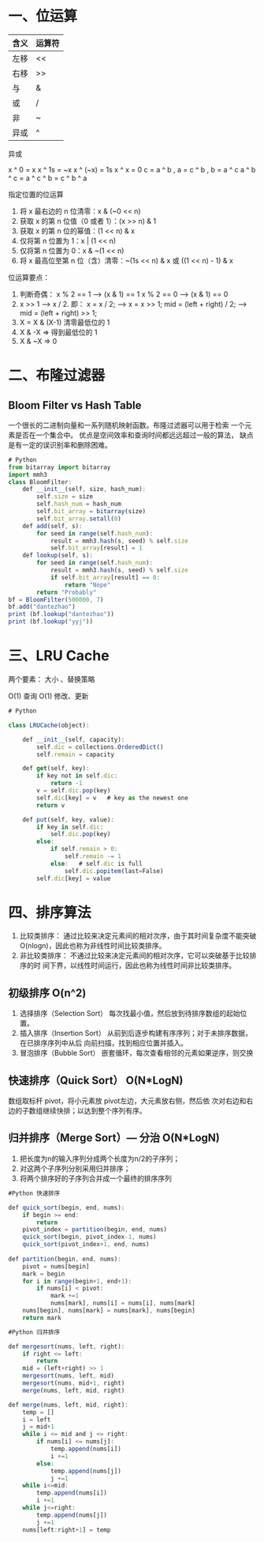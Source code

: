 ﻿# 一、位运算
含义    | 运算符
-------- | -----
左移 |  <<
右移 |  >>
与 | & 
或 |  /
非 | ~
异或 |  ^

异或

x ^ 0 = x
x ^ 1s = ~x
x ^ (~x) = 1s
x ^ x = 0
c = a ^ b , a = c ^ b ,  b = a ^ c
a ^ b ^ c = a ^ c ^ b = c ^ b ^ a


指定位置的位运算

1. 将 x 最右边的 n 位清零：x & (~0 << n)
2. 获取 x 的第 n 位值（0 或者 1）：(x >> n) & 1
3. 获取 x 的第 n 位的幂值：(1 << n) & x
4. 仅将第 n 位置为 1：x | (1 << n)
5. 仅将第 n 位置为 0：x & ~(1 << n)
6. 将 x 最高位至第 n 位（含）清零：~(1s << n) & x 或 ((1 << n) - 1) & x


位运算要点：


1. 判断奇偶：
x % 2 == 1 —> (x & 1) == 1
x % 2 == 0 —> (x & 1) == 0
2. x >> 1 —> x / 2.
即： x = x / 2; —> x = x >> 1;
mid = (left + right) / 2; —> mid = (left + right) >> 1;
3. X = X & (X-1) 清零最低位的 1
4. X & -X => 得到最低位的 1
5. X & ~X => 0

# 二、布隆过滤器


## Bloom Filter vs Hash Table

一个很长的二进制向量和一系列随机映射函数。布隆过滤器可以用于检索
一个元素是否在一个集合中。
优点是空间效率和查询时间都远远超过一般的算法，
缺点是有一定的误识别率和删除困难。

```javascript
# Python 
from bitarray import bitarray 
import mmh3 
class BloomFilter: 
	def __init__(self, size, hash_num): 
		self.size = size 
		self.hash_num = hash_num 
		self.bit_array = bitarray(size) 
		self.bit_array.setall(0) 
	def add(self, s): 
		for seed in range(self.hash_num): 
			result = mmh3.hash(s, seed) % self.size 
			self.bit_array[result] = 1 
	def lookup(self, s): 
		for seed in range(self.hash_num): 
			result = mmh3.hash(s, seed) % self.size 
			if self.bit_array[result] == 0: 
				return "Nope" 
		return "Probably" 
bf = BloomFilter(500000, 7) 
bf.add("dantezhao") 
print (bf.lookup("dantezhao")) 
print (bf.lookup("yyj")) 
```

# 三、LRU Cache

两个要素： 大小 、替换策略

O(1) 查询
O(1) 修改、更新

```javascript
# Python 

class LRUCache(object): 

	def __init__(self, capacity): 
		self.dic = collections.OrderedDict() 
		self.remain = capacity

	def get(self, key): 
		if key not in self.dic: 
			return -1 
		v = self.dic.pop(key) 
		self.dic[key] = v   # key as the newest one 
		return v 

	def put(self, key, value): 
		if key in self.dic: 
			self.dic.pop(key) 
		else: 
			if self.remain > 0: 
				self.remain -= 1 
			else:   # self.dic is full
				self.dic.popitem(last=False) 
		self.dic[key] = value
```

# 四、排序算法

1. 比较类排序：
通过比较来决定元素间的相对次序，由于其时间复杂度不能突破
O(nlogn)，因此也称为非线性时间比较类排序。
2. 非比较类排序：
不通过比较来决定元素间的相对次序，它可以突破基于比较排序的时
间下界，以线性时间运行，因此也称为线性时间非比较类排序。

## 初级排序     O(n^2)

1. 选择排序（Selection Sort）
每次找最小值，然后放到待排序数组的起始位置。
2. 插入排序（Insertion Sort）
从前到后逐步构建有序序列；对于未排序数据，在已排序序列中从后
向前扫描，找到相应位置并插入。
3. 冒泡排序（Bubble Sort）
嵌套循环，每次查看相邻的元素如果逆序，则交换


## 快速排序（Quick Sort）   O(N*LogN)
数组取标杆 pivot，将小元素放 pivot左边，大元素放右侧，然后依
次对右边和右边的子数组继续快排；以达到整个序列有序。

## 归并排序（Merge Sort）— 分治    O(N*LogN)
1. 把长度为n的输入序列分成两个长度为n/2的子序列；
2. 对这两个子序列分别采用归并排序；
3. 将两个排序好的子序列合并成一个最终的排序序列

```javascript
#Python 快速排序

def quick_sort(begin, end, nums):
    if begin >= end:
        return
    pivot_index = partition(begin, end, nums)
    quick_sort(begin, pivot_index-1, nums)
    quick_sort(pivot_index+1, end, nums)
    
def partition(begin, end, nums):
    pivot = nums[begin]
    mark = begin
    for i in range(begin+1, end+1):
        if nums[i] < pivot:
            mark +=1
            nums[mark], nums[i] = nums[i], nums[mark]
    nums[begin], nums[mark] = nums[mark], nums[begin]
    return mark
```


```javascript
#Python 归并排序

def mergesort(nums, left, right):
    if right <= left:
        return
    mid = (left+right) >> 1
    mergesort(nums, left, mid)
    mergesort(nums, mid+1, right)
    merge(nums, left, mid, right)

def merge(nums, left, mid, right):
    temp = []
    i = left
    j = mid+1
    while i <= mid and j <= right:
        if nums[i] <= nums[j]:
            temp.append(nums[i])
            i +=1
        else:
            temp.append(nums[j])
            j +=1
    while i<=mid:
        temp.append(nums[i])
        i +=1
    while j<=right:
        temp.append(nums[j])
        j +=1
    nums[left:right+1] = temp
```
